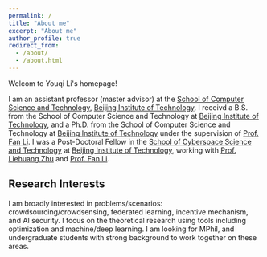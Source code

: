 ```yaml
---
permalink: /
title: "About me"
excerpt: "About me"
author_profile: true
redirect_from: 
  - /about/
  - /about.html
---
```

Welcom to Youqi Li's homepage!

I am an assistant professor (master advisor) at the [School of Computer Science and Technology](https://cs.bit.edu.cn/), [Beijing Institute of Technology](http://www.bit.edu.cn/). I receivd a B.S. from the School of Computer Science and Technology at [Beijing Institute of Technology](http://www.bit.edu.cn/), and a Ph.D. from the School of Computer Science and Technology at [Beijing Institute of Technology](http://www.bit.edu.cn/) under the supervision of [Prof. Fan Li](https://cs.bit.edu.cn/szdw/jsml/js/lf/index.htm). I was a Post-Doctoral Fellow in the [School of Cyberspace Science and Technology](https://cst.bit.edu.cn/) at [Beijing Institute of Technology](http://www.bit.edu.cn/), working with [Prof. Liehuang Zhu](https://cst.bit.edu.cn/szdw/jsml/bssds/2515180f56bf4a30b0bb672dfab8391d.htm) and [Prof. Fan Li](https://cs.bit.edu.cn/szdw/jsml/js/lf/index.htm).

Research Interests
------
I am broadly interested in problems/scenarios: crowdsourcing/crowdsensing, federated learning, incentive mechanism, and AI security. I focus on the theoretical research using tools including optimization and machine/deep learning. I am looking for MPhil, and undergraduate students with strong background to work together on these areas.
